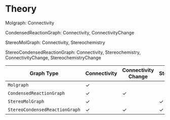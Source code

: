 # Theory


Molgraph: Connectivity

CondensedReactionGraph: Connectivity, ConnectivityChange

StereoMolGraph: Connectivity, Stereochemistry

StereoCondensedReactionGraph: Connectivity, Stereochemistry, ConnectivityChange, StereochemistryChange



| Graph Type                  | Connectivity | Connectivity <br> Change | Stereochemistry |Stereochemistry <br> Change  |
|-----------------------------|--------------|-------------|-----------------|-------------|
| `Molgraph`                  | ✓            |             |                 |             |
| `CondensedReactionGraph`    | ✓            | ✓          |                 |             |
| `StereoMolGraph`            | ✓            |             | ✓               |             |
| `StereoCondensedReactionGraph` | ✓         | ✓          | ✓               | ✓           |
